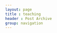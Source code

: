 ```yaml
---
layout: page
title : teaching
header : Post Archive
group: navigation
---
```



<!-- # teaching -->
